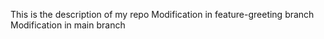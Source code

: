 This is the description of my repo 
Modification in feature-greeting branch 
Modification in main branch 
